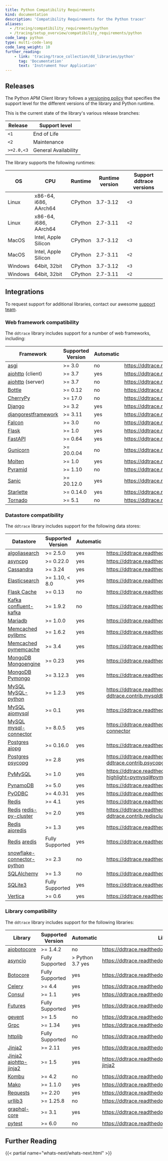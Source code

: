 ```yaml
---
title: Python Compatibility Requirements
kind: documentation
description: 'Compatibility Requirements for the Python tracer'
aliases:
  - /tracing/compatibility_requirements/python
  - /tracing/setup_overview/compatibility_requirements/python
code_lang: python
type: multi-code-lang
code_lang_weight: 10
further_reading:
    - link: 'tracing/trace_collection/dd_libraries/python'
      tag: 'Documentation'
      text: 'Instrument Your Application'
---
```


## Releases

The Python APM Client library follows a [versioning policy][1] that specifies the support level for the different versions of the library and Python runtime.

This is the current state of the library's various release branches:

| Release    | Support level        |
|------------|----------------------|
| `<1`       | End of Life          |
| `<2`       | Maintenance          |
| `>=2.0,<3` | General Availability |

The library supports the following runtimes:

| OS      | CPU                   | Runtime | Runtime version | Support ddtrace versions |
|---------|-----------------------|---------|-----------------|--------------------------|
| Linux   | x86-64, i686, AArch64 | CPython | 3.7-3.12        | `<3`                     |
| Linux   | x86-64, i686, AArch64 | CPython | 2.7-3.11        | `<2`                     |
| MacOS   | Intel, Apple Silicon  | CPython | 3.7-3.12        | `<3`                     |
| MacOS   | Intel, Apple Silicon  | CPython | 2.7-3.11        | `<2`                     |
| Windows | 64bit, 32bit          | CPython | 3.7-3.12        | `<3`                     |
| Windows | 64bit, 32bit          | CPython | 2.7-3.11        | `<2`                     |

## Integrations

To request support for additional libraries, contact our awesome [support team][2].

### Web framework compatibility

The `ddtrace` library includes support for a number of web frameworks, including:

| Framework                 | Supported Version | Automatic | Library Documentation                                              |
| ------------------------- | ----------------- | --------- |------------------------------------------------------------------ |
| [asgi][3]                 | >= 3.0            | no | https://ddtrace.readthedocs.io/en/stable/integrations.html#asgi    |
| [aiohttp][4] (client)     | >= 3.7            | yes | https://ddtrace.readthedocs.io/en/stable/integrations.html#aiohttp |
| [aiohttp][4] (server)     | >= 3.7            | no | https://ddtrace.readthedocs.io/en/stable/integrations.html#aiohttp |
| [Bottle][5]               | >= 0.12           | no | https://ddtrace.readthedocs.io/en/stable/integrations.html#bottle  |
| [CherryPy][6]             | >= 17.0           | no | https://ddtrace.readthedocs.io/en/stable/integrations.html#cherrypy|
| [Django][7]               | >= 3.2            | yes | https://ddtrace.readthedocs.io/en/stable/integrations.html#django  |
| [djangorestframework][7]  | >= 3.11           | yes | https://ddtrace.readthedocs.io/en/stable/integrations.html#django  |
| [Falcon][8]               | >= 3.0            | no | https://ddtrace.readthedocs.io/en/stable/integrations.html#falcon  |
| [Flask][9]                | >= 1.0            | yes | https://ddtrace.readthedocs.io/en/stable/integrations.html#flask   |
| [FastAPI][10]             | >= 0.64           | yes | https://ddtrace.readthedocs.io/en/stable/integrations.html#fastapi |
| [Gunicorn][61]            | >= 20.0.04        | no | https://ddtrace.readthedocs.io/en/stable/integrations.html#gunicorn |
| [Molten][11]              | >= 1.0            | yes | https://ddtrace.readthedocs.io/en/stable/integrations.html#molten  |
| [Pyramid][13]             | >= 1.10           | no | https://ddtrace.readthedocs.io/en/stable/integrations.html#pyramid |
| [Sanic][15]               | >= 20.12.0        | yes | https://ddtrace.readthedocs.io/en/stable/integrations.html#sanic   |
| [Starlette][16]           | >= 0.14.0         | yes | https://ddtrace.readthedocs.io/en/stable/integrations.html#starlette |
| [Tornado][17]             | >= 5.1            | no | https://ddtrace.readthedocs.io/en/stable/integrations.html#tornado |



### Datastore compatibility

The `ddtrace` library includes support for the following data stores:

| Datastore                         | Supported Version | Automatic |  Library Documentation                                                                         |
| ----------------------------      | ----------------- | --------- | --------------------------------------------------------------------------------------------- |
| [algoliasearch][18]               | >= 2.5.0          | yes | https://ddtrace.readthedocs.io/en/stable/integrations.html#algoliasearch                       |
| [asyncpg][19]                     | >= 0.22.0         | yes | https://ddtrace.readthedocs.io/en/stable/integrations.html#asyncpg                             |
| [Cassandra][20]                   | >= 3.24           | yes | https://ddtrace.readthedocs.io/en/stable/integrations.html#cassandra                           |
| [Elasticsearch][21]               | >= 1.10, < 8.0    | yes | https://ddtrace.readthedocs.io/en/stable/integrations.html#elasticsearch                       |
| [Flask Cache][22]                 | >= 0.13           | no | https://ddtrace.readthedocs.io/en/stable/integrations.html#flask-cache                         |
| [Kafka][64] [confluent-kafka][65] | >= 1.9.2          | no | https://ddtrace.readthedocs.io/en/stable/integrations.html#kafka|
| [Mariadb][23]                     | >= 1.0.0          | yes | https://ddtrace.readthedocs.io/en/stable/integrations.html#mariadb                             |
| [Memcached][24] [pylibmc][25]     | >= 1.6.2          | yes | https://ddtrace.readthedocs.io/en/stable/integrations.html#pylibmc                             |
| [Memcached][24] [pymemcache][26]  | >= 3.4            | yes | https://ddtrace.readthedocs.io/en/stable/integrations.html#pymemcache                          |
| [MongoDB][27] [Mongoengine][28]   | >= 0.23           | yes | https://ddtrace.readthedocs.io/en/stable/integrations.html#mongoengine                         |
| [MongoDB][27] [Pymongo][29]       | >= 3.12.3         | yes | https://ddtrace.readthedocs.io/en/stable/integrations.html#pymongo                             |
| [MySQL][30] [MySQL-python][31]    | >= 1.2.3          | yes | https://ddtrace.readthedocs.io/en/stable/integrations.html#module-ddtrace.contrib.mysqldb      |
| [MySQL][30] [aiomysql][66]        | >= 0.1            | yes | https://ddtrace.readthedocs.io/en/stable/integrations.html#aiomysql |
| [MySQL][30] [mysql-connector][33] | >= 8.0.5          | yes | https://ddtrace.readthedocs.io/en/stable/integrations.html#mysql-connector                     |
| [Postgres][34] [aiopg][35]        | >= 0.16.0         | yes | https://ddtrace.readthedocs.io/en/stable/integrations.html#aiopg                               |
| [Postgres][34] [psycopg][36]      | >= 2.8            | yes | https://ddtrace.readthedocs.io/en/stable/integrations.html#module-ddtrace.contrib.psycopg      |
| [PyMySQL][37]                     | >= 1.0            | yes | https://ddtrace.readthedocs.io/en/stable/integrations.html?highlight=pymysql#pymysql |
| [PynamoDB][38]                    | >= 5.0            | yes | https://ddtrace.readthedocs.io/en/stable/integrations.html#pynamodb |
| [PyODBC][39]                      | >= 4.0.31         | yes | https://ddtrace.readthedocs.io/en/stable/integrations.html#pyodbc                               |
| [Redis][40]                       | >= 4.1            | yes | https://ddtrace.readthedocs.io/en/stable/integrations.html#redis                               |
| [Redis][40] [redis-py-cluster][41]| >= 2.0            | yes | https://ddtrace.readthedocs.io/en/stable/integrations.html#module-ddtrace.contrib.rediscluster |
| [Redis][40] [aioredis][67]        | >= 1.3            | yes | https://ddtrace.readthedocs.io/en/stable/integrations.html#|aioredis
| [Redis][40] [aredis][68]          | Fully Supported   | yes | https://ddtrace.readthedocs.io/en/stable/integrations.html#|aredis
| [snowflake-connector-python][62]  | >= 2.3            | no | https://ddtrace.readthedocs.io/en/stable/integrations.html#snowflake
| [SQLAlchemy][42]                  | >= 1.3            | no | https://ddtrace.readthedocs.io/en/stable/integrations.html#sqlalchemy                          |
| [SQLite3][43]                     | Fully Supported   | yes | https://ddtrace.readthedocs.io/en/stable/integrations.html#sqlite                              |
| [Vertica][44]                     | >= 0.6            | yes | https://ddtrace.readthedocs.io/en/stable/integrations.html#vertica                             |

### Library compatibility

The `ddtrace` library includes support for the following libraries:

| Library                           | Supported Version |  Automatic       | Library Documentation                                                    |
| -----------------                 | ----------------- | ---------------- | ------------------------------------------------------------------------ |
| [aiobotocore][45]                 | >= 1.4.2          | no | https://ddtrace.readthedocs.io/en/stable/integrations.html#aiobotocore |
| [asyncio][46]                     | Fully Supported   | > Python 3.7 yes | https://ddtrace.readthedocs.io/en/stable/integrations.html#asyncio     |
| [Botocore][47]                    | Fully Supported   | yes | https://ddtrace.readthedocs.io/en/stable/integrations.html#botocore    |
| [Celery][49]                      | >= 4.4            | yes | https://ddtrace.readthedocs.io/en/stable/integrations.html#celery      |
| [Consul][50]                      | >= 1.1            | yes | https://ddtrace.readthedocs.io/en/stable/integrations.html#consul      |
| [Futures][51]                     | Fully Supported   | yes | https://ddtrace.readthedocs.io/en/stable/integrations.html#futures     |
| [gevent][52]                      | >= 1.5            | no | https://ddtrace.readthedocs.io/en/stable/integrations.html#gevent      |
| [Grpc][53]                        | >= 1.34           | yes | https://ddtrace.readthedocs.io/en/stable/integrations.html#grpc        |
| [httplib][54]                     | Fully Supported   | no | https://ddtrace.readthedocs.io/en/stable/integrations.html#httplib     |
| [Jinja2][55]                      | >= 2.11           | yes | https://ddtrace.readthedocs.io/en/stable/integrations.html#jinja2      |
| [Jinja2][55] [aiohttp-jinja2][63] | >= 1.5            | yes | https://ddtrace.readthedocs.io/en/stable/integrations.html#aiohttp-jinja2      |
| [Kombu][56]                       | >= 4.2            | no | https://ddtrace.readthedocs.io/en/stable/integrations.html#kombu       |
| [Mako][57]                        | >= 1.1.0          | yes | https://ddtrace.readthedocs.io/en/stable/integrations.html#mako        |
| [Requests][58]                    | >= 2.20           | yes | https://ddtrace.readthedocs.io/en/stable/integrations.html#requests    |
| [urllib3][59]                     | >= 1.25.8         | no | https://ddtrace.readthedocs.io/en/stable/integrations.html#urllib3     |
| [graphql-core][60]                | >= 3.1            | yes | https://ddtrace.readthedocs.io/en/stable/integrations.html#graphql |
| [pytest][14]                      | >= 6.0            | no | https://ddtrace.readthedocs.io/en/stable/integrations.html#pytest  |

## Further Reading

{{< partial name="whats-next/whats-next.html" >}}


[1]: https://ddtrace.readthedocs.io/en/stable/versioning.html
[2]: /help
[3]: http://asgi.readthedocs.io/
[4]: https://aiohttp.readthedocs.io
[5]: https://bottlepy.org
[6]: https://cherrypy.org/
[7]: https://www.djangoproject.com
[8]: https://falconframework.org
[9]: http://flask.pocoo.org
[10]: https://fastapi.tiangolo.com/
[11]: https://moltenframework.com
[12]: http://pylonsproject.org
[13]: https://trypyramid.com
[14]: https://docs.pytest.org/en/stable/
[15]: https://sanic.readthedocs.io/en/latest/
[16]: https://www.starlette.io/
[17]: http://www.tornadoweb.org
[18]: https://www.algolia.com/doc/
[19]: https://magicstack.github.io/asyncpg/
[20]: https://cassandra.apache.org
[21]: https://www.elastic.co/products/elasticsearch
[22]: https://pythonhosted.org/Flask-Cache
[23]: https://mariadb-corporation.github.io/mariadb-connector-python/index.html
[24]: https://memcached.org
[25]: http://sendapatch.se/projects/pylibmc
[26]: https://pymemcache.readthedocs.io
[27]: https://www.mongodb.com/what-is-mongodb
[28]: http://mongoengine.org
[29]: https://api.mongodb.com/python/current
[30]: https://www.mysql.com
[31]: https://pypi.org/project/MySQL-python
[32]: https://pypi.org/project/mysqlclient
[33]: https://dev.mysql.com/doc/connector-python/en/
[34]: https://www.postgresql.org
[35]: https://aiopg.readthedocs.io
[36]: http://initd.org/psycopg
[37]: https://pypi.org/project/PyMySQL/
[38]: https://pynamodb.readthedocs.io/en/latest/
[39]: https://pypi.org/project/pyodbc/
[40]: https://redis.io
[41]: https://redis-py-cluster.readthedocs.io
[42]: https://www.sqlalchemy.org
[43]: https://www.sqlite.org
[44]: https://www.vertica.com
[45]: https://pypi.org/project/aiobotocore/
[46]: https://docs.python.org/3/library/asyncio.html
[47]: https://pypi.org/project/botocore/
[48]: http://docs.pythonboto.org/en/latest
[49]: http://www.celeryproject.org
[50]: https://python-consul.readthedocs.io/en/latest/
[51]: https://docs.python.org/3/library/concurrent.futures.html
[52]: http://www.gevent.org
[53]: https://grpc.io
[54]: https://docs.python.org/2/library/httplib.html
[55]: http://jinja.pocoo.org
[56]: https://kombu.readthedocs.io/en/latest
[57]: https://www.makotemplates.org
[58]: https://requests.readthedocs.io/en/master/
[59]: https://urllib3.readthedocs.io/en/stable/
[60]: https://graphql-core-3.readthedocs.io/en/latest/intro.html
[61]: https://gunicorn.org/
[62]: https://snowflake.com/
[63]: https://pypi.org/project/aiohttp-jinja2/
[64]: https://kafka.apache.org/
[65]: https://pypi.org/project/confluent-kafka/
[66]: https://pypi.org/project/aiomysql/
[67]: https://pypi.org/project/aioredis/
[68]: https://pypi.org/project/aredis/
